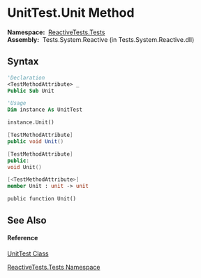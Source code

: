 # UnitTest.Unit Method

**Namespace:**  [ReactiveTests.Tests](ReactiveTests.Tests\ReactiveTests.Tests.md)  
**Assembly:**  Tests.System.Reactive (in Tests.System.Reactive.dll)

## Syntax

```vb
'Declaration
<TestMethodAttribute> _
Public Sub Unit
```

```vb
'Usage
Dim instance As UnitTest

instance.Unit()
```

```csharp
[TestMethodAttribute]
public void Unit()
```

```c++
[TestMethodAttribute]
public:
void Unit()
```

```fsharp
[<TestMethodAttribute>]
member Unit : unit -> unit 
```

```jscript
public function Unit()
```

## See Also

#### Reference

[UnitTest Class](UnitTest\UnitTest.md)

[ReactiveTests.Tests Namespace](ReactiveTests.Tests\ReactiveTests.Tests.md)

